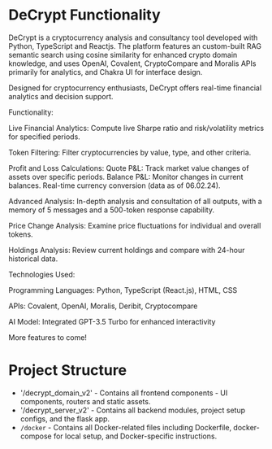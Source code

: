 # DeCrypt Functionality

DeCrypt is a cryptocurrency analysis and consultancy tool developed with Python, TypeScript and Reactjs. The platform features an custom-built RAG semantic search using cosine similarity for enhanced crypto domain knowledge, and uses OpenAI, Covalent, CryptoCompare and Moralis APIs primarily for analytics, and Chakra UI for interface design. 

Designed for cryptocurrency enthusiasts, DeCrypt offers real-time financial analytics and decision support.

Functionality:

Live Financial Analytics: Compute live Sharpe ratio and risk/volatility metrics for specified periods.

Token Filtering: Filter cryptocurrencies by value, type, and other criteria.

Profit and Loss Calculations:
Quote P&L: Track market value changes of assets over specific periods.
Balance P&L: Monitor changes in current balances.
Real-time currency conversion (data as of 06.02.24).

Advanced Analysis: In-depth analysis and consultation of all outputs, with a memory of 5 messages and a 500-token response capability.

Price Change Analysis: Examine price fluctuations for individual and overall tokens.

Holdings Analysis: Review current holdings and compare with 24-hour historical data.

Technologies Used:

Programming Languages: Python, TypeScript (React.js), HTML, CSS

APIs: Covalent, OpenAI, Moralis, Deribit, Cryptocompare

AI Model: Integrated GPT-3.5 Turbo for enhanced interactivity

More features to come!

# Project Structure

- '/decrypt_domain_v2' - Contains all frontend components - UI components, routers and static assets.
- '/decrypt_server_v2' - Contains all backend modules, project setup configs, and the flask app.
- `/docker` - Contains all Docker-related files including Dockerfile, docker-compose for local setup, and Docker-specific instructions.
